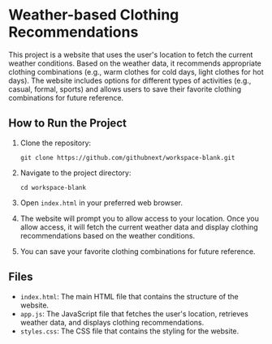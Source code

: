 # Weather-based Clothing Recommendations

This project is a website that uses the user's location to fetch the current weather conditions. Based on the weather data, it recommends appropriate clothing combinations (e.g., warm clothes for cold days, light clothes for hot days). The website includes options for different types of activities (e.g., casual, formal, sports) and allows users to save their favorite clothing combinations for future reference.

## How to Run the Project

1. Clone the repository:
    ```
    git clone https://github.com/githubnext/workspace-blank.git
    ```

2. Navigate to the project directory:
    ```
    cd workspace-blank
    ```

3. Open `index.html` in your preferred web browser.

4. The website will prompt you to allow access to your location. Once you allow access, it will fetch the current weather data and display clothing recommendations based on the weather conditions.

5. You can save your favorite clothing combinations for future reference.

## Files

- `index.html`: The main HTML file that contains the structure of the website.
- `app.js`: The JavaScript file that fetches the user's location, retrieves weather data, and displays clothing recommendations.
- `styles.css`: The CSS file that contains the styling for the website.

